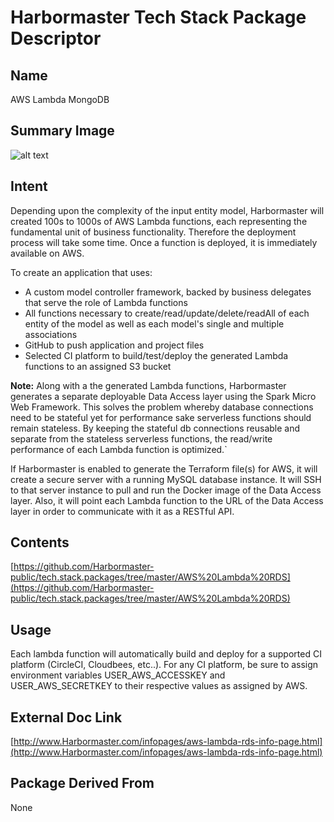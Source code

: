 # Harbormaster Tech Stack Package Descriptor

## Name
AWS Lambda MongoDB 

## Summary Image
![alt text](http://www.Harbormaster.com/infopages/img/aws.lambda.rds.png)

## Intent
Depending upon the complexity of the input entity model, Harbormaster will created 100s to 1000s of AWS Lambda functions, each representing the fundamental unit of business functionality.  Therefore the deployment process will take some time.  Once a function is deployed, it is immediately available on AWS.

To create an application that uses:

- A custom model controller framework, backed by business delegates that serve the role of Lambda functions
- All functions necessary to create/read/update/delete/readAll of each entity of the model as well as each model's single and multiple associations
- GitHub to push application and project files
- Selected CI platform to build/test/deploy the generated Lambda functions to an assigned S3 bucket

**Note:** 
Along with a the generated Lambda functions, Harbormaster generates a separate deployable Data Access layer using the Spark Micro Web Framework.  This solves the problem whereby database connections need to be stateful yet for performance sake serverless functions should remain stateless.  By keeping the stateful db connections reusable and separate from the stateless serverless functions, the read/write performance of each Lambda function is optimized.`

If Harbormaster is enabled to generate the Terraform file(s) for AWS, it will create a secure server with a running MySQL database instance.  It will SSH to that server instance to pull and run the Docker image of the Data Access layer.  Also, it will point each Lambda function to the URL of the Data Access layer in order to communicate with it as a RESTful API.  

## Contents
[https://github.com/Harbormaster-public/tech.stack.packages/tree/master/AWS%20Lambda%20RDS](https://github.com/Harbormaster-public/tech.stack.packages/tree/master/AWS%20Lambda%20RDS)


## Usage

Each lambda function will automatically build and deploy for a supported CI platform (CircleCI, Cloudbees, etc..).  For any CI platform, be sure 
to assign environment variables USER_AWS_ACCESSKEY and USER_AWS_SECRETKEY to their respective values as assigned by AWS.


## External Doc Link
[http://www.Harbormaster.com/infopages/aws-lambda-rds-info-page.html](http://www.Harbormaster.com/infopages/aws-lambda-rds-info-page.html)

## Package Derived From
None
